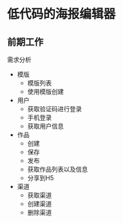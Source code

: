 

# 低代码的海报编辑器

## 前期工作

需求分析
- 模版
	- 模版列表
	- 使用模版创建
- 用户
	- 获取验证码进行登录
	- 手机登录
	- 获取用户信息
- 作品
	- 创建
	- 保存
	- 发布
	- 获取作品列表以及信息
	- 分享到H5
- 渠道
	- 获取渠道
	- 创建渠道
	- 删除渠道